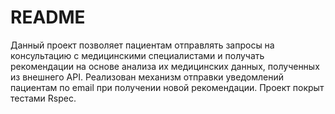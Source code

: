 # README
Данный проект позволяет пациентам отправлять запросы на консультацию с медицинскими специалистами и получать рекомендации на основе анализа их медицинских данных, полученных из внешнего API. Реализован механизм отправки уведомлений пациентам по email при получении новой рекомендации. Проект покрыт тестами Rspec.
